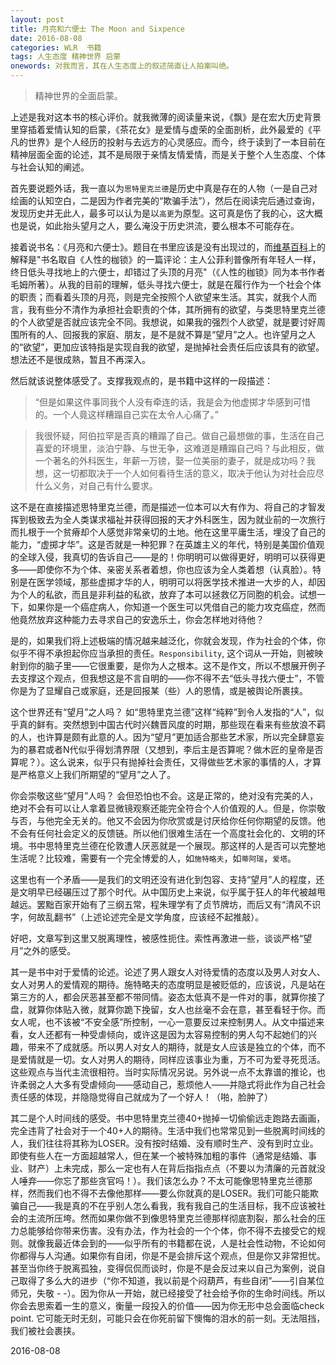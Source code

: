 ```yaml
---
layout: post
title: 月亮和六便士 The Moon and Sixpence
date: 2016-08-08
categories: WLR  书籍
tags: 人生态度 精神世界 启蒙
onewords: 对我而言，其在人生态度上的叙述简直让人拍案叫绝。
---
```

> 精神世界的全面启蒙。

上述是我对这本书的核心评价。就我微薄的阅读量来说，《飘》是在宏大历史背景里穿插着爱情认知的启蒙，《茶花女》是爱情与虚荣的全面剖析，此外最爱的《平凡的世界》是个人经历的投射与去远方的心灵感应。而今，终于读到了一本目前在精神层面全面的论述，其不是局限于亲情友情爱情，而是关于整个人生态度、个体与社会认知的阐述。

首先要说题外话，我一直以为`思特里克兰德`是历史中真是存在的人物（一是自己对绘画的认知空白，二是因为作者完美的“欺骗手法”），然后在阅读完后通过查询，发现历史并无此人，最多可以认为是以`高更`为原型。这可真是伤了我的心，这大概也是说，如此抬头望月之人，要么淹没于历史洪流，要么根本不可能存在。

接着说书名：《月亮和六便士》。题目在书里应该是没有出现过的，而[维基百科](https://zh.wikipedia.org/wiki/%E6%9C%88%E4%BA%AE%E5%92%8C%E5%85%AD%E4%BE%BF%E5%A3%AB)上的解释是"书名取自《人性的枷锁》的一篇评论：主人公菲利普像所有年轻人一样，终日低头寻找地上的六便士，却错过了头顶的月亮"（《人性的枷锁》同为本书作者毛姆所著）。从我的目前的理解，低头寻找六便士，就是在履行作为一个社会个体的职责；而看着头顶的月亮，则是完全按照个人欲望来生活。其实，就我个人而言，我有些分不清作为承担社会职责的个体，其所拥有的欲望，与类思特里克兰德的个人欲望是否就应该完全不同。我想说，如果我的强烈个人欲望，就是要讨好周围所有的人、回报我的家庭、朋友，是不是就不算是“望月”之人。也许望月之人的“欲望”，更加应该特指是实现自我的欲望，是抛掉社会责任后应该具有的欲望。想法还不是很成熟，暂且不再深入。

然后就该说整体感受了。支撑我观点的，是书籍中这样的一段描述：

> “但是如果这件事同我个人没有牵连的话，我是会为他虚掷才华感到可惜的。一个人竟这样糟蹋自己实在太令人心痛了。”

> 我很怀疑，阿伯拉罕是否真的糟蹋了自己。做自己最想做的事，生活在自己喜爱的环境里，淡泊宁静、与世无争，这难道是糟蹋自己吗？与此相反，做一个著名的外科医生，年薪一万镑，娶一位美丽的妻子，就是成功吗？我想，这一切都取决于一个人如何看待生活的意义，取决于他认为对社会应尽什么义务，对自己有什么要求。

这不是在直接描述思特里克兰德，而是描述一位本可以大有作为、将自己的才智发挥到极致去为全人类谋求福祉并获得回报的天才外科医生，因为就业前的一次旅行而扎根于一个贫瘠却个人感觉非常亲切的土地。他在这里平庸生活，埋没了自己的能力，“虚掷才华”。这是否就是一种犯罪？在英雄主义的年代，特别是美国价值观的全球入侵，我真切的告诉自己——是的！你明明可以做得更好，明明可以获得更多——即使你不为个体、亲密关系者着想，你也应该为全人类着想（认真脸）。特别是在医学领域，那些虚掷才华的人，明明可以将医学技术推进一大步的人，却因为个人的私欲，而且是非利益的私欲，放弃了本可以拯救亿万同胞的机会。试想一下，如果你是一个癌症病人，你知道一个医生可以凭借自己的能力攻克癌症，然而他竟然放弃这种能力去寻求自己的安逸乐土，你会怎样地对待他？

是的，如果我们将上述极端的情况越来越泛化，你就会发现，作为社会的个体，你似乎不得不承担起你应当承担的责任。`Responsibility`, 这个词从一开始，则被映射到你的脑子里——它很重要，是你为人之根本。这不是作文，所以不想展开例子去支撑这个观点，但我想这是不言自明的——你不得不去“低头寻找六便士”，不管你是为了显耀自己或家庭，还是回报某（些）人的恩情，或是被舆论所裹挟。

这个世界还有“望月”之人吗？ 如“思特里克兰德”这样“纯粹”到令人发指的“人”，似乎真的鲜有。突然想到中国古代时兴魏晋风度的时期，那些现在看来有些放浪不羁的人，也许算是颇有此意的人。因为“望月”更加适合那些艺术家，所以完全肆意妄为的暴君或者N代似乎得划清界限（又想到，李后主是否算呢？做木匠的皇帝是否算呢？）。这么说来，似乎只有抛掉社会责任，又得做些艺术家的事情的人，才算是严格意义上我们所期望的“望月”之人了。

你会崇敬这些“望月”人吗？ 会但恐怕也不会。这是正常的，绝对没有完美的人，绝对不会有可以让人拿着显微镜观察还能完全符合个人价值观的人。但是，你崇敬与否，与他完全无关的。他又不会因为你欣赏或是讨厌给你任何你期望的反馈。他不会有任何社会定义的反馈链。所以他们很难生活在一个高度社会化的、文明的环境。书中思特里克兰德在伦敦遭人厌恶就是一个展现。那这样的人是否可以完整地生活呢？比较难，需要有一个完全博爱的人，如`施特略夫`，如`蒂阿瑞`，`爱塔`。

这里也有一个矛盾——是我们的文明还没有进化到包容、支持“望月”人的程度，还是文明早已经碾压过了那个时代。从中国历史上来说，似乎属于狂人的年代被越甩越远。罢黜百家开始有了三纲五常，程朱理学有了贞节牌坊，而后又有“清风不识字，何故乱翻书”（上述论述完全是文学角度，应该经不起推敲）。

好吧，文章写到这里又脱离理性，被感性扼住。索性再激进一些，谈谈严格“望月”之外的感受。

其一是书中对于爱情的论述。论述了男人跟女人对待爱情的态度以及男人对女人、女人对男人的爱情观的期待。施特略夫的态度明显是被贬低的，应该说，凡是站在第三方的人，都会厌恶甚至都不带同情。姿态太低真不是一件对的事，就算你接了盘，就算你体贴入微，就算你跪下挽留，女人也丝毫不会在意，甚至看轻于你。而女人呢，也不该被“不安全感”所控制，一心一意要反过来控制男人。从文中描述来看，女人还都有一种受虐倾向，或许这是因为太容易控制的男人勾不起她们的兴趣，带来不了成就感。所以男人对女人的期待，就是女人应该是独立的个体，而不是爱情就是一切。女人对男人的期待，同样应该事业为重，万不可为爱寻死觅活。这些观点与当代主流很相符。当时实际情况另说。另外说一点不太靠谱的推论，也许柔弱之人大多有受虐倾向——感动自己，惹烦他人——并隐式将此作为自己社会责任感的体现，并隐隐觉得自己就成为了一个好人！（啪，脸肿了）

其二是个人时间线的感受。书中思特里克兰德40+抛掉一切偷偷远走跑路去画画，完全违背了社会对于一个40+人的期待。生活中我们也常常见到一些脱离时间线的人，我们往往将其称为LOSER。没有按时结婚、没有顺时生产、没有到时立业。即使有些人在一方面超越常人，但在某一个被特殊加粗的事件（通常是结婚、事业、财产）上未完成，那么一定也有人在背后指指点点（不要以为清廉的元首就没人唾弃——你忘了那些贪官吗！）。我们该怎么办？不太可能像思特里克兰德那样，然而我们也不得不去像他那样——要么你就真的是LOSER。我们可能只能欺骗自己——我是真的不在乎别人怎么看我，我有我自己的生活目标，我不应该被社会的主流所压垮。然而如果你做不到像思特里克兰德那样彻底割裂，那么社会的压力总能够给你带来伤害。没有办法，作为社会的一个个体，你不得不去接受它的规则。就像我最近体会到的——似乎所有的书籍都在说，人是社会性动物，不论如何你都得与人沟通。如果你有自闭，你是不是会排斥这个观点，但是你又非常担忧。甚至当你终于脱离孤独，变得侃侃而谈时，你是不是会反过来以自己为案例，说自己取得了多么大的进步（“你不知道，我以前是个闷葫芦，有些自闭”——引自某位师兄，失敬 - -）。因为你从一开始，就已经接受了社会给予你的生命时间线。所以你会去思索着一生的意义，衡量一段投入的价值——因为你无形中总会面临check point. 它可能无时无刻，可能只会在你死前留下懊悔的泪水的前一刻。无法阻挡，我们被社会裹挟。


2016-08-08
